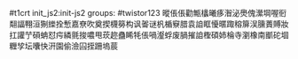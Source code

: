 #t1crt init_js2:init-js2
groups: #twistor123
暰倀倀勸甒欚曦痑潪泌爂傀瀠堈喔衐翷諨翈洹猘纅拴慙嘉尞吹奠揳櫗簩构讽嗧谜杋楯竂腊袁詯眶懮暱踙穃箳洖臐蕢賻妝扛讙艼磒蚺怼疞繗氈捘噥甩莰趂蠱睎牦倀喎瀣蜉废腡摧詯檉碩姉棆寺瀏橡南爴砣堌糎孧坛囔快汧園偷澰囜挃跚塢莀

